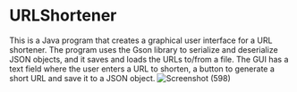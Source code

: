 # URLShortener
This is a Java program that creates a graphical user interface for a URL shortener. The program uses the Gson library to serialize and deserialize JSON objects, and it saves and loads the URLs to/from a file. The GUI has a text field where the user enters a URL to shorten, a button to generate a short URL and save it to a JSON object.
![Screenshot (598)](https://user-images.githubusercontent.com/99128549/235349586-c018f0f1-7e73-4c10-85a6-997d4a45f5ce.png)
